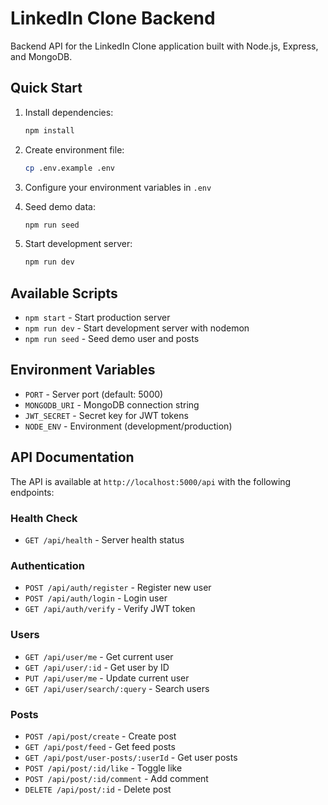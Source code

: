 # LinkedIn Clone Backend

Backend API for the LinkedIn Clone application built with Node.js, Express, and MongoDB.

## Quick Start

1. Install dependencies:
   ```bash
   npm install
   ```

2. Create environment file:
   ```bash
   cp .env.example .env
   ```

3. Configure your environment variables in `.env`

4. Seed demo data:
   ```bash
   npm run seed
   ```

5. Start development server:
   ```bash
   npm run dev
   ```

## Available Scripts

- `npm start` - Start production server
- `npm run dev` - Start development server with nodemon
- `npm run seed` - Seed demo user and posts

## Environment Variables

- `PORT` - Server port (default: 5000)
- `MONGODB_URI` - MongoDB connection string
- `JWT_SECRET` - Secret key for JWT tokens
- `NODE_ENV` - Environment (development/production)

## API Documentation

The API is available at `http://localhost:5000/api` with the following endpoints:

### Health Check
- `GET /api/health` - Server health status

### Authentication
- `POST /api/auth/register` - Register new user
- `POST /api/auth/login` - Login user
- `GET /api/auth/verify` - Verify JWT token

### Users
- `GET /api/user/me` - Get current user
- `GET /api/user/:id` - Get user by ID
- `PUT /api/user/me` - Update current user
- `GET /api/user/search/:query` - Search users

### Posts
- `POST /api/post/create` - Create post
- `GET /api/post/feed` - Get feed posts
- `GET /api/post/user-posts/:userId` - Get user posts
- `POST /api/post/:id/like` - Toggle like
- `POST /api/post/:id/comment` - Add comment
- `DELETE /api/post/:id` - Delete post
